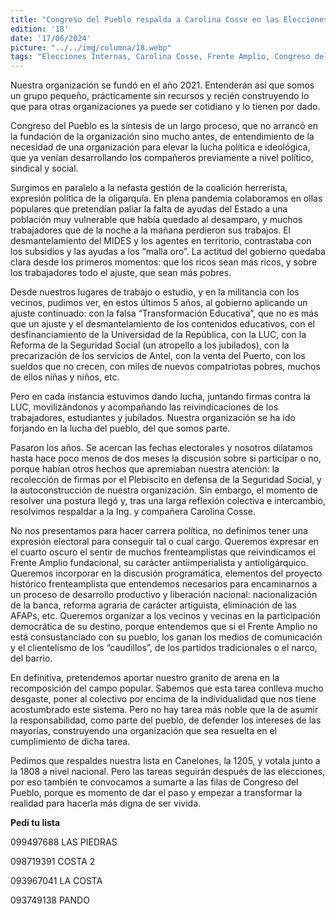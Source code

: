 ```yaml
---
title: "Congreso del Pueblo respalda a Carolina Cosse en las Elecciones Internas: integra las listas 1205 y 1808"
edition: '18'
date: '17/06/2024'
picture: "../../img/columna/18.webp"
tags: "Elecciones Internas, Carolina Cosse, Frente Amplio, Congreso del Pueblo"
---
```



Nuestra organización se fundó en el año 2021. Entenderán así que somos un grupo pequeño, prácticamente sin recursos y recién construyendo lo que para otras organizaciones ya puede ser cotidiano y lo tienen por dado.

Congreso del Pueblo es la síntesis de un largo proceso, que no arrancó en la fundación de la organización sino mucho antes, de entendimiento de la necesidad de una organización para elevar la lucha política e ideológica, que ya venían desarrollando los compañeros previamente a nivel político, sindical y social. 

Surgimos en paralelo a la nefasta gestión de la coalición herrerista, expresión política de la oligarquía. En plena pandemia colaboramos en ollas populares que pretendían paliar la falta de ayudas del Estado a una población muy vulnerable que había quedado al desamparo, y muchos trabajadores que de la noche a la mañana perdieron sus trabajos. El desmantelamiento del MIDES y los agentes en territorio, contrastaba con los subsidios y las ayudas a los “malla oro”. La actitud del gobierno quedaba clara desde los primeros momentos: que los ricos sean más ricos, y sobre los trabajadores todo el ajuste, que sean más pobres.

Desde nuestros lugares de trabajo o estudio, y en la militancia con los vecinos, pudimos ver, en estos últimos 5 años, al gobierno aplicando un ajuste continuado: con la falsa “Transformación Educativa”, que no es más que un ajuste y el desmantelamiento de los contenidos educativos, con el desfinanciamiento de la Universidad de la República, con la LUC, con la Reforma de la Seguridad Social (un atropello a los jubilados), con la precarización de los servicios de Antel, con la venta del Puerto, con los sueldos que no crecen, con miles de nuevos compatriotas pobres, muchos de ellos niñas y niños, etc.

Pero en cada instancia estuvimos dando lucha, juntando firmas contra la LUC, movilizándonos y acompañando las reivindicaciones de los trabajadores, estudiantes y jubilados. Nuestra organización se ha ido forjando en la lucha del pueblo, del que somos parte.

Pasaron los años. Se acercan las fechas electorales y nosotros dilatamos hasta hace poco menos de dos meses la discusión sobre si participar o no, porque habían otros hechos que apremiaban nuestra atención: la recolección de firmas por el Plebiscito en defensa de la Seguridad Social, y la autoconstrucción de nuestra organización. Sin embargo, el momento de resolver una postura llegó y, tras una larga reflexión colectiva e intercambio, resolvimos respaldar a la Ing. y compañera Carolina Cosse.

No nos presentamos para hacer carrera política, no definimos tener una expresión electoral para conseguir tal o cual cargo. Queremos expresar en el cuarto oscuro el sentir de muchos frenteamplistas que reivindicamos el Frente Amplio fundacional, su carácter antiimperialista y antioligárquico. Queremos incorporar en la discusión programática, elementos del proyecto histórico frenteamplista que entendemos necesarios para encaminarnos a un proceso de  desarrollo productivo y liberación nacional: nacionalización de la banca, reforma agraria de carácter artiguista, eliminación de las AFAPs, etc. Queremos organizar a los vecinos y vecinas en la participación democrática de su destino, porque entendemos que si el Frente Amplio no está consustanciado con su pueblo, los ganan los medios de comunicación y el clientelismo de los “caudillos”, de los partidos tradicionales o el narco, del barrio.

En definitiva, pretendemos aportar nuestro granito de arena en la recomposición del campo popular. Sabemos que esta tarea conlleva mucho desgaste, poner al colectivo por encima de la individualidad que nos tiene acostumbrado este sistema. Pero no hay tarea más noble que la de asumir la responsabilidad, como parte del pueblo, de defender los intereses de las mayorías, construyendo una organización que sea resuelta en el cumplimiento de dicha tarea.

Pedimos que respaldes nuestra lista en Canelones, la 1205, y votala junto a la 1808 a nivel nacional. Pero las tareas seguirán después de las elecciones, por eso también te convocamos a sumarte a las filas de Congreso del Pueblo, porque es momento de dar el paso y empezar a transformar la realidad para hacerla más digna de ser vivida.

**Pedí tu lista**

099497688 LAS PIEDRAS

098719391 COSTA 2

093967041 LA COSTA

093749138 PANDO